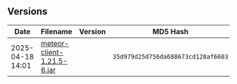 

## Versions

| Date | Filename | Version | MD5 Hash |
|------|----------|---------|----------|
| 2025-04-18 14:01 | [meteor-client-1.21.5-6.jar](meteor-client/meteor-client-1.21.5-6.jar) |  | `35d979d25d756da688673cd128af6603` |

